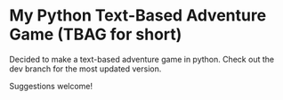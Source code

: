 # My Python Text-Based Adventure Game (TBAG for short)
Decided to make a text-based adventure game in python. Check out the dev branch for the most updated version.

Suggestions welcome!
